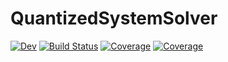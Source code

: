 # QuantizedSystemSolver
[![Dev](https://img.shields.io/badge/docs-dev-blue.svg)](https://github.com/mongibellili/QuantizedSystemSolver.jl)
[![Build Status](https://github.com/mongibellili/QuantizedSystemSolver.jl/workflows/CI/badge.svg)](https://github.com/mongibellili/QuantizedSystemSolver.jl/actions)
[![Coverage](https://codecov.io/gh/mongibellili/QuantizedSystemSolver.jl/branch/main/graph/badge.svg)](https://codecov.io/gh/mongibellili/QuantizedSystemSolver.jl)
[![Coverage](https://coveralls.io/repos/github/mongibellili/QuantizedSystemSolver.jl/badge.svg?branch=main)](https://coveralls.io/github/mongibellili/QuantizedSystemSolver.jl?branch=main)
